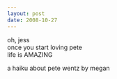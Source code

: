 ```yaml
---
layout: post
date: 2008-10-27
--- 
```

  
oh, jess  
once you start loving pete  
life is AMAZING 

a haiku about pete wentz by megan
